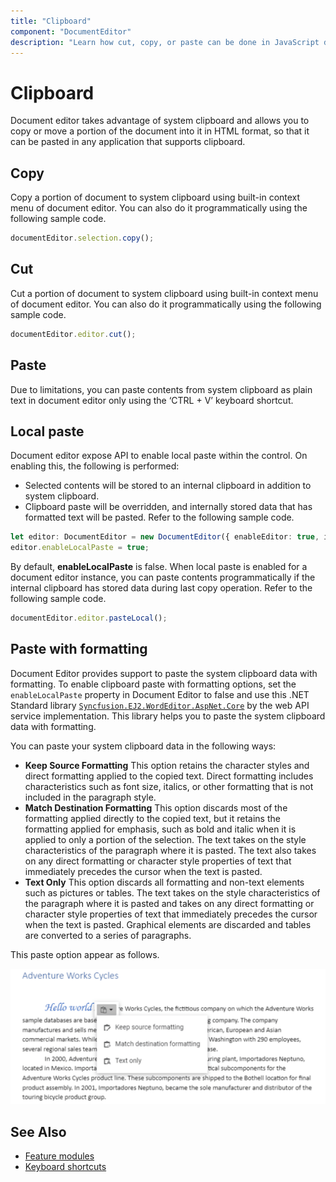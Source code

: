```yaml
---
title: "Clipboard"
component: "DocumentEditor"
description: "Learn how cut, copy, or paste can be done in JavaScript document editor using clipboard."
---
```


# Clipboard

Document editor takes advantage of system clipboard and allows you to copy or move a portion of the document into it in HTML format, so that it can be pasted in any application that supports clipboard.

## Copy

Copy a portion of document to system clipboard using built-in context menu of document editor. You can also do it programmatically using the following sample code.

```typescript
documentEditor.selection.copy();
```

## Cut

Cut a portion of document to system clipboard using built-in context menu of document editor. You can also do it programmatically using the following sample code.

```typescript
documentEditor.editor.cut();
```

## Paste

Due to limitations, you can paste contents from system clipboard as plain text in document editor only using the ‘CTRL + V’ keyboard shortcut.

## Local paste

Document editor expose API to enable local paste within the control. On enabling this, the following is performed:
* Selected contents will be stored to an internal clipboard in addition to system clipboard.
* Clipboard paste will be overridden, and internally stored data that has formatted text will be pasted.
Refer to the following sample code.

```typescript
let editor: DocumentEditor = new DocumentEditor({ enableEditor: true, isReadOnly: false, enableSelection: true });
editor.enableLocalPaste = true;
```

By default, **enableLocalPaste** is false.
When local paste is enabled for a document editor instance, you can paste contents programmatically if the internal clipboard has stored data during last copy operation. Refer to the following sample code.

```typescript
documentEditor.editor.pasteLocal();
```

## Paste with formatting

Document Editor provides support to paste the system clipboard data with formatting. To enable clipboard paste with formatting options, set the `enableLocalPaste` property in Document Editor to false and use this .NET Standard library [`Syncfusion.EJ2.WordEditor.AspNet.Core`](<https://www.nuget.org/packages/Syncfusion.EJ2.WordEditor.AspNet.Core/>) by the web API service implementation. This library helps you to paste the system clipboard data with formatting.

You can paste your system clipboard data in the following ways:
* **Keep Source Formatting** This option retains the character styles and direct formatting applied to the copied text. Direct formatting includes characteristics such as font size, italics, or other formatting that is not included in the paragraph style.
* **Match Destination Formatting** This option discards most of the formatting applied directly to the copied text, but it retains the formatting applied for emphasis, such as bold and italic when it is applied to only a portion of the selection. The text takes on the style characteristics of the paragraph where it is pasted. The text also takes on any direct formatting or character style properties of text that immediately precedes the cursor when the text is pasted.
* **Text Only** This option discards all formatting and non-text elements such as pictures or tables. The text takes on the style characteristics of the paragraph where it is pasted and takes on any direct formatting or character style properties of text that immediately precedes the cursor when the text is pasted. Graphical elements are discarded and tables are converted to a series of paragraphs.

This paste option appear as follows.

![Image](images/paste.PNG)

## See Also

* [Feature modules](../document-editor/feature-module/)
* [Keyboard shortcuts](../document-editor/keyboard-shortcut/)
